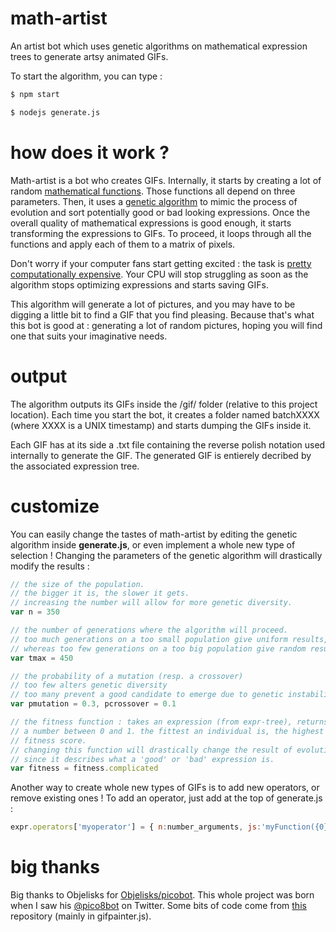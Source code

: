 # math-artist
An artist bot which uses genetic algorithms on mathematical expression trees to generate artsy animated GIFs.

To start the algorithm, you can type :
```bash
$ npm start
```
```bash
$ nodejs generate.js
```

# how does it work ?

Math-artist is a bot who creates GIFs. Internally, it starts by creating a
lot of random [mathematical functions](https://en.wikipedia.org/wiki/Binary_expression_tree). Those functions all depend on three parameters.
Then, it uses a [genetic algorithm](https://fr.wikipedia.org/wiki/Algorithme_g%C3%A9n%C3%A9tique) to mimic the process of evolution and sort
potentially good or bad looking expressions. Once the overall quality of
mathematical expressions is good enough, it starts transforming the expressions to GIFs. To proceed, it loops through all the functions and apply each of them to a matrix of pixels.

Don't worry if your computer fans start getting excited : the task is [pretty computationally expensive](https://vine.co/v/iKJOx272Y0m).
Your CPU will stop struggling as soon as the algorithm stops optimizing expressions and starts saving GIFs.

This algorithm will generate a lot of pictures, and you may have to be digging a little bit to find a GIF that you find pleasing. Because that's what this bot is good at : generating a lot of random pictures, hoping you will find one that suits your imaginative needs.

# output
The algorithm outputs its GIFs inside the /gif/ folder (relative to this project location). Each time you start the bot, it creates a folder named batchXXXX (where XXXX is a UNIX timestamp) and starts dumping the GIFs inside it.

Each GIF has at its side a .txt file containing the reverse polish notation used
internally to generate the GIF. The generated GIF is entierely decribed by the associated expression tree.

# customize

You can easily change the tastes of math-artist by editing the genetic algorithm
inside **generate.js**, or even implement a whole new type of selection !
Changing the parameters of the genetic algorithm will drastically modify the results :

```js
// the size of the population.
// the bigger it is, the slower it gets.
// increasing the number will allow for more genetic diversity.
var n = 350

// the number of generations where the algorithm will proceed.
// too much generations on a too small population give uniform results,
// whereas too few generations on a too big population give random results
var tmax = 450

// the probability of a mutation (resp. a crossover)
// too few alters genetic diversity
// too many prevent a good candidate to emerge due to genetic instability
var pmutation = 0.3, pcrossover = 0.1

// the fitness function : takes an expression (from expr-tree), returns
// a number between 0 and 1. the fittest an individual is, the highest is its
// fitness score.
// changing this function will drastically change the result of evolution,
// since it describes what a 'good' or 'bad' expression is.
var fitness = fitness.complicated
```
Another way to create whole new types of GIFs is to add new operators, or remove existing ones !
To add an operator, just add at the top of generate.js :
```js
expr.operators['myoperator'] = { n:number_arguments, js:'myFunction({0})' }
```

# big thanks

Big thanks to Objelisks for [Objelisks/picobot](https://github.com/Objelisks/picobot).
This whole project was born when I saw his [@pico8bot](https://twitter.com/pico8bot) on Twitter.
Some bits of code come from [this](https://github.com/Objelisks/picobot) repository (mainly in gifpainter.js).
